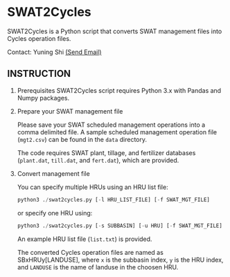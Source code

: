 # SWAT2Cycles

SWAT2Cycles is a Python script that converts SWAT management files into Cycles operation files.

Contact: Yuning Shi [(Send Email)](mailto:yshi@psu.edu)

## INSTRUCTION

1. Prerequisites
   SWAT2Cycles script requires Python 3.x with Pandas and Numpy packages.

2. Prepare your SWAT management file

   Please save your SWAT scheduled management operations into a comma delimited file.
   A sample scheduled management operation file (`mgt2.csv`) can be found in the `data` directory.

   The code requires SWAT plant, tillage, and fertilizer databases (`plant.dat`, `till.dat`, and `fert.dat`), which are provided.

3. Convert management file

   You can specify multiple HRUs using an HRU list file:

   ```python
   python3 ./swat2cycles.py [-l HRU_LIST_FILE] [-f SWAT_MGT_FILE]
   ```

   or specify one HRU using:

   ```python
   python3 ./swat2cycles.py [-s SUBBASIN] [-u HRU] [-f SWAT_MGT_FILE]
   ```

   An example HRU list file (`list.txt`) is provided.

   The converted Cycles operation files are named as SBxHRUy[LANDUSE], where `x` is the subbasin index, `y` is the HRU index, and `LANDUSE` is the name of landuse in the choosen HRU.
